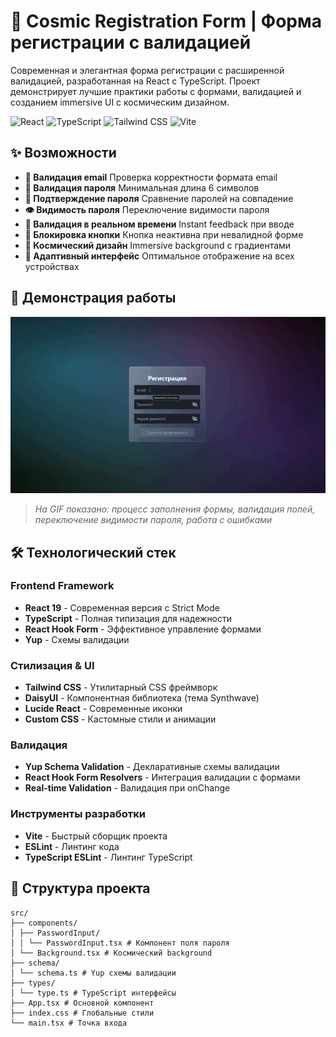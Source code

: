 # 🔐 Cosmic Registration Form | Форма регистрации с валидацией

Современная и элегантная форма регистрации с расширенной валидацией, разработанная на React с TypeScript. Проект демонстрирует лучшие практики работы с формами, валидацией и созданием immersive UI с космическим дизайном.

![React](https://img.shields.io/badge/React-20232A?style=for-the-badge&logo=react&logoColor=61DAFB)
![TypeScript](https://img.shields.io/badge/TypeScript-007ACC?style=for-the-badge&logo=typescript&logoColor=white)
![Tailwind CSS](https://img.shields.io/badge/Tailwind_CSS-38B2AC?style=for-the-badge&logo=tailwind-css&logoColor=white)
![Vite](https://img.shields.io/badge/Vite-B73BFE?style=for-the-badge&logo=vite&logoColor=FFD62E)

## ✨ Возможности

- **📧 Валидация email** Проверка корректности формата email
- **🔐 Валидация пароля** Минимальная длина 6 символов
- **🔄 Подтверждение пароля** Сравнение паролей на совпадение
- **👁️ Видимость пароля** Переключение видимости пароля
- **🎯 Валидация в реальном времени** Instant feedback при вводе
- **🚫 Блокировка кнопки** Кнопка неактивна при невалидной форме
- **🌌 Космический дизайн** Immersive background с градиентами
- **📱 Адаптивный интерфейс** Оптимальное отображение на всех устройствах

## 🎥 Демонстрация работы

<!-- ВСТАВЬТЕ ВАШУ GIF-АНИМАЦИЮ ЗДЕСЬ -->
![Демонстрация работы формы регистрации](./form.gif)
<!-- ЗАМЕНИТЕ ВЫШЕСТОЯЩУЮ ССЫЛКУ НА ВАШУ REAL GIF -->

> *На GIF показано: процесс заполнения формы, валидация полей, переключение видимости пароля, работа с ошибками*

## 🛠️ Технологический стек

### Frontend Framework
- **React 19** - Современная версия с Strict Mode
- **TypeScript** - Полная типизация для надежности
- **React Hook Form** - Эффективное управление формами
- **Yup** - Схемы валидации

### Стилизация & UI
- **Tailwind CSS** - Утилитарный CSS фреймворк
- **DaisyUI** - Компонентная библиотека (тема Synthwave)
- **Lucide React** - Современные иконки
- **Custom CSS** - Кастомные стили и анимации

### Валидация
- **Yup Schema Validation** - Декларативные схемы валидации
- **React Hook Form Resolvers** - Интеграция валидации с формами
- **Real-time Validation** - Валидация при onChange

### Инструменты разработки
- **Vite** - Быстрый сборщик проекта
- **ESLint** - Линтинг кода
- **TypeScript ESLint** - Линтинг TypeScript

## 📁 Структура проекта
```
src/
├── components/
│ ├── PasswordInput/
│ │ └── PasswordInput.tsx # Компонент поля пароля
│ └── Background.tsx # Космический background
├── schema/
│ └── schema.ts # Yup схемы валидации
├── types/
│ └── type.ts # TypeScript интерфейсы
├── App.tsx # Основной компонент
├── index.css # Глобальные стили
└── main.tsx # Точка входа
```
